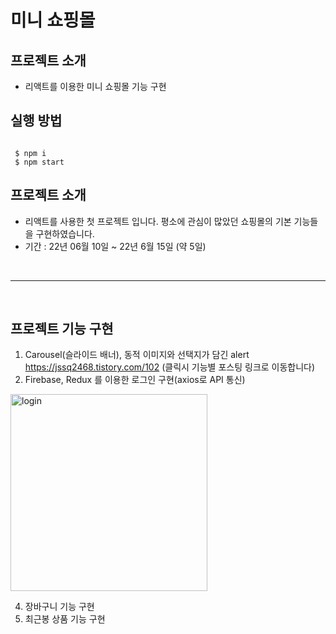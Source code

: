 #  미니 쇼핑몰

## 프로젝트 소개

- 리액트를 이용한 미니 쇼핑몰 기능 구현



## 실행 방법

```

 $ npm i
 $ npm start

```


## 프로젝트 소개

- 리액트를 사용한 첫 프로젝트 입니다. 평소에 관심이 많았던 쇼핑몰의 기본 기능들을 구현하였습니다.
- 기간 : 22년 06월 10일 ~ 22년 6월 15일 (약 5일)


</details>

<br>

---

<br>

## 프로젝트 기능 구현

1. Carousel(슬라이드 배너), 동적 이미지와 선택지가 담긴 alert 
 https://jssq2468.tistory.com/102 (클릭시 기능별 포스팅 링크로 이동합니다)
2. Firebase, Redux 를 이용한 로그인 구현(axios로 API 통신)
<img width="315" alt="login" src="https://user-images.githubusercontent.com/103088450/193757578-c6ab82c8-0954-43d3-b75a-4dba5bcd3f01.png">



4. 장바구니 기능 구현
5. 최근봉 상품 기능 구현
